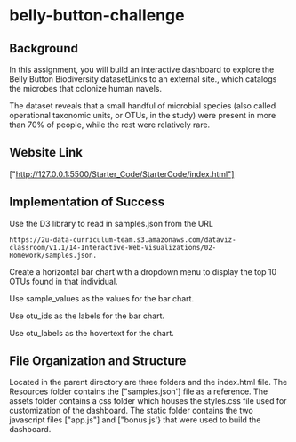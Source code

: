 # belly-button-challenge





## Background

In this assignment, you will build an interactive dashboard to explore the Belly Button Biodiversity datasetLinks to an external site., which catalogs the microbes that colonize human navels.

The dataset reveals that a small handful of microbial species (also called operational taxonomic units, or OTUs, in the study) were present in more than 70% of people, while the rest were relatively rare.


## Website  Link
["http://127.0.0.1:5500/Starter_Code/StarterCode/index.html"]


## Implementation of Success

Use the D3 library to read in samples.json from the URL 
    
    https://2u-data-curriculum-team.s3.amazonaws.com/dataviz-classroom/v1.1/14-Interactive-Web-Visualizations/02-Homework/samples.json.

Create a horizontal bar chart with a dropdown menu to display the top 10 OTUs found in that individual.

Use sample_values as the values for the bar chart.

Use otu_ids as the labels for the bar chart.

Use otu_labels as the hovertext for the chart.






















## File Organization and Structure


Located in the parent directory are three folders and the index.html file.
The Resources folder contains the ["samples.json'] file as a reference.
The assets folder contains a css folder which houses the styles.css file used for customization of the dashboard.
The static folder contains the two javascript files ["app.js"] and ["bonus.js'} that were used to build the dashboard.
